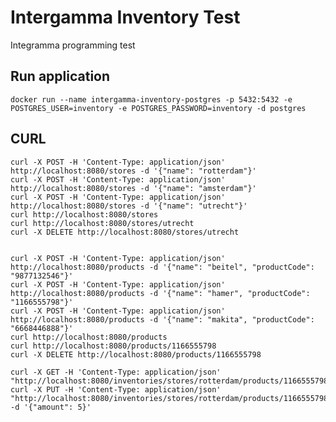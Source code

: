 # Intergamma Inventory Test

Integramma programming test 

## Run application

    docker run --name intergamma-inventory-postgres -p 5432:5432 -e POSTGRES_USER=inventory -e POSTGRES_PASSWORD=inventory -d postgres



## CURL

    curl -X POST -H 'Content-Type: application/json' http://localhost:8080/stores -d '{"name": "rotterdam"}'
    curl -X POST -H 'Content-Type: application/json' http://localhost:8080/stores -d '{"name": "amsterdam"}'
    curl -X POST -H 'Content-Type: application/json' http://localhost:8080/stores -d '{"name": "utrecht"}'
    curl http://localhost:8080/stores
    curl http://localhost:8080/stores/utrecht
    curl -X DELETE http://localhost:8080/stores/utrecht
    
    
    curl -X POST -H 'Content-Type: application/json' http://localhost:8080/products -d '{"name": "beitel", "productCode": "9877132546"}'
    curl -X POST -H 'Content-Type: application/json' http://localhost:8080/products -d '{"name": "hamer", "productCode": "1166555798"}'
    curl -X POST -H 'Content-Type: application/json' http://localhost:8080/products -d '{"name": "makita", "productCode": "6668446888"}'
    curl http://localhost:8080/products
    curl http://localhost:8080/products/1166555798
    curl -X DELETE http://localhost:8080/products/1166555798
    
    curl -X GET -H 'Content-Type: application/json' "http://localhost:8080/inventories/stores/rotterdam/products/1166555798"
    curl -X PUT -H 'Content-Type: application/json' "http://localhost:8080/inventories/stores/rotterdam/products/1166555798" -d '{"amount": 5}'